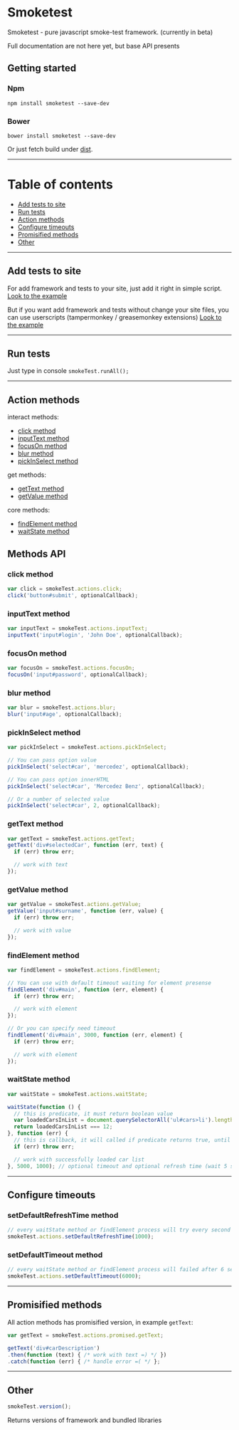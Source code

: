 # **Smoketest**

Smoketest - pure javascript smoke-test framework. (currently in beta)

Full documentation are not here yet, but base API presents

## Getting started

### Npm

    npm install smoketest --save-dev

### Bower

    bower install smoketest --save-dev

Or just fetch build under [dist](https://github.com/evegreen/smoketest/tree/master/dist).

---

# Table of contents
- [Add tests to site](#add-tests-to-site)
- [Run tests](#run-tests)
- [Action methods](#action-methods)
- [Configure timeouts](#configure-timeouts)
- [Promisified methods](#promisified-methods)
- [Other](#other)

---

## Add tests to site

For add framework and tests to your site, just add it right in simple script.
[Look to the example](https://github.com/evegreen/smoketest/blob/master/tests/regression/exampleTestScript.js)

But if you want add framework and tests without change your site files, you can use userscripts (tampermonkey / greasemonkey extensions)
[Look to the example](https://github.com/evegreen/smoketest/blob/master/tests/regression/userScriptExample.js)

---

## Run tests

Just type in console `smokeTest.runAll();`

---

## Action methods

interact methods:
- [click method](#click-method)
- [inputText method](#inputtext-method)
- [focusOn method](#focuson-method)
- [blur method](#blur-method)
- [pickInSelect method](#pickinselect-method)

get methods:
- [getText method](#gettext-method)
- [getValue method](#getvalue-method)

core methods:
- [findElement method](#findelement-method)
- [waitState method](#waitstate-method)



## Methods API

### click method
```js
var click = smokeTest.actions.click;
click('button#submit', optionalCallback);
```


### inputText method
```js
var inputText = smokeTest.actions.inputText;
inputText('input#login', 'John Doe', optionalCallback);
```


### focusOn method
```js
var focusOn = smokeTest.actions.focusOn;
focusOn('input#password', optionalCallback);
```


### blur method
```js
var blur = smokeTest.actions.blur;
blur('input#age', optionalCallback);
```


### pickInSelect method
```js
var pickInSelect = smokeTest.actions.pickInSelect;

// You can pass option value
pickInSelect('select#car', 'mercedez', optionalCallback);

// You can pass option innerHTML
pickInSelect('select#car', 'Mercedez Benz', optionalCallback);

// Or a number of selected value
pickInSelect('select#car', 2, optionalCallback);
```


### getText method
```js
var getText = smokeTest.actions.getText;
getText('div#selectedCar', function (err, text) {
  if (err) throw err;

  // work with text
});
```


### getValue method
```js
var getValue = smokeTest.actions.getValue;
getValue('input#surname', function (err, value) {
  if (err) throw err;

  // work with value
});
```


### findElement method
```js
var findElement = smokeTest.actions.findElement;

// You can use with default timeout waiting for element presense
findElement('div#main', function (err, element) {
  if (err) throw err;

  // work with element
});

// Or you can specify need timeout
findElement('div#main', 3000, function (err, element) {
  if (err) throw err;

  // work with element
});
```


### waitState method
```js
var waitState = smokeTest.actions.waitState;

waitState(function () {
  // this is predicate, it must return boolean value
  var loadedCarsInList = document.querySelectorAll('ul#cars>li').length;
  return loadedCarsInList === 12;
}, function (err) {
  // this is callback, it will called if predicate returns true, until timeout done
  if (err) throw err;

  // work with successfully loaded car list
}, 5000, 1000); // optional timeout and optional refresh time (wait 5 seconds and check predicate every second)
```

---

## Configure timeouts

### setDefaultRefreshTime method
```js
// every waitState method or findElement process will try every second
smokeTest.actions.setDefaultRefreshTime(1000);
```


### setDefaultTimeout method
```js
// every waitState method or findElement process will failed after 6 seconds
smokeTest.actions.setDefaultTimeout(6000);
```

---

## Promisified methods
All action methods has promisified version, in example `getText`:
```js
var getText = smokeTest.actions.promised.getText;

getText('div#carDescription')
.then(function (text) { /* work with text =) */ })
.catch(function (err) { /* handle error =( */ };
```

---

## Other
```js
smokeTest.version();
```
Returns versions of framework and bundled libraries

